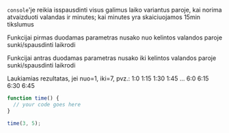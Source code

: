 `console`'je reikia isspausdinti visus galimus laiko variantus paroje, kai norima atvaizduoti valandas ir minutes; kai minutes yra skaiciuojamos 15min tikslumus

Funkcijai pirmas duodamas parametras nusako nuo kelintos valandos paroje sunki/spausdinti laikrodi

Funkcijai antras duodamas parametras nusako iki kelintos valandos paroje sunki/spausdinti laikrodi

Laukiamias rezultatas, jei nuo=1, iki=7, pvz.:
1:0
1:15
1:30
1:45
...
6:0
6:15
6:30
6:45

```js
function time() {
  // your code goes here
}

time(3, 5);
```
